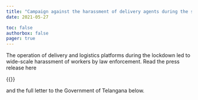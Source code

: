 ```yaml
---
title: "Campaign against the harassment of delivery agents during the second-wave lockdown in Hyderabad"
date: 2021-05-27

toc: false
authorbox: false
pager: true
---
```


The operation of delivery and logistics platforms during the lockdown led to wide-scale harassment of workers by law enforcement. Read the press release here   

{{<x user="TGPWU" id="1396107215971307521">}}

and the full letter to the Government of Telangana below.

